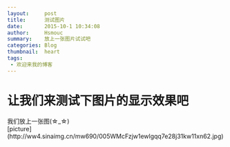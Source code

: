 ```yaml
---
layout:     post
title:      测试图片
date:       2015-10-1 10:34:08
author:     Hsmouc
summary:    放上一张图片试试吧
categories: Blog
thumbnail:  heart
tags:
 - 欢迎来我的博客
---
```

<h1>让我们来测试下图片的显示效果吧</h1>
<p>我们放上一张图(☆_☆)<br/>
[picture](http://ww4.sinaimg.cn/mw690/005WMcFzjw1ewlgqq7e28j31kw11xn62.jpg)
</p>
